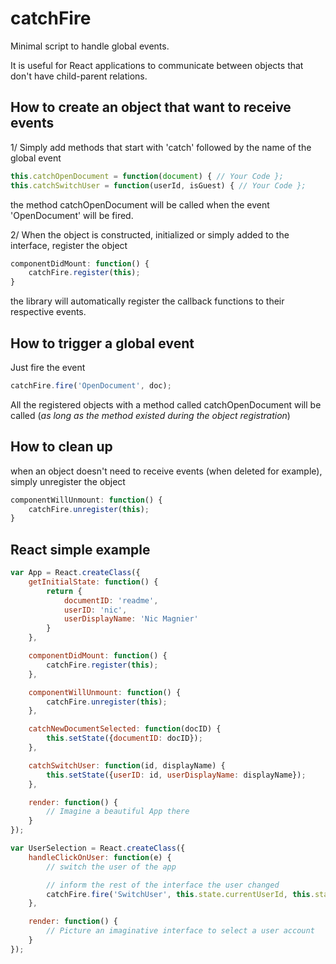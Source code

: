 # catchFire

Minimal script to handle global events.

It is useful for React applications to communicate between objects that don't have child-parent relations.

## How to create an object that want to receive events

1/ Simply add methods that start with 'catch' followed by the name of the global event
```javascript
this.catchOpenDocument = function(document) { // Your Code };
this.catchSwitchUser = function(userId, isGuest) { // Your Code };
```
the method catchOpenDocument will be called when the event 'OpenDocument' will be fired.

2/ When the object is constructed, initialized or simply added to the interface, register the object
```javascript
componentDidMount: function() {
	catchFire.register(this);
}
```
the library will automatically register the callback functions to their respective events.

## How to trigger a global event

Just fire the event

```javascript
catchFire.fire('OpenDocument', doc);
```

All the registered objects with a method called catchOpenDocument will be called (*as long as the method existed during the object registration*)

## How to clean up

when an object doesn't need to receive events (when deleted for example), simply unregister the object

```javascript
componentWillUnmount: function() {
	catchFire.unregister(this);
}
```

## React simple example

```javascript
var App = React.createClass({
	getInitialState: function() {
		return {
			documentID: 'readme',
			userID: 'nic',
			userDisplayName: 'Nic Magnier'
		}
	},

	componentDidMount: function() {
		catchFire.register(this);
	},

	componentWillUnmount: function() {
		catchFire.unregister(this);
	},

	catchNewDocumentSelected: function(docID) {
		this.setState({documentID: docID});
	},

	catchSwitchUser: function(id, displayName) {
		this.setState({userID: id, userDisplayName: displayName});
	},

	render: function() {
		// Imagine a beautiful App there
	}
});

var UserSelection = React.createClass({
	handleClickOnUser: function(e) {
		// switch the user of the app

		// inform the rest of the interface the user changed
		catchFire.fire('SwitchUser', this.state.currentUserId, this.state.userDisplayName);
	},

	render: function() {
		// Picture an imaginative interface to select a user account
	}
});
```



